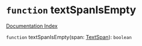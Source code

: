 # `function` textSpanIsEmpty

[Documentation Index](../README.md)

`function` textSpanIsEmpty(span: [TextSpan](../interface.TextSpan/README.md)): `boolean`